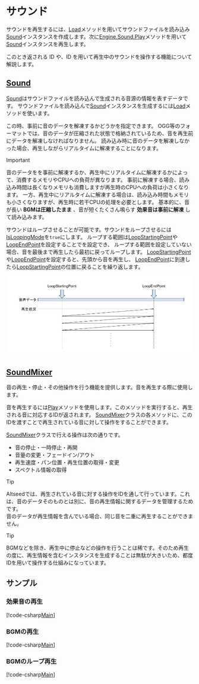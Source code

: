 # サウンド

サウンドを再生するには、[Load](xref:Altseed.Sound.Load(System.String,System.Boolean))メソッドを用いてサウンドファイルを読み込み[Sound](xref:Altseed.Sound)インスタンスを作成します。次に[Engine.Sound.Play](xref:Altseed.SoundMixer.Play(Altseed.Sound))メソッドを用いて[Sound](xref:Altseed.Sound)インスタンスを再生します。  

このとき返される ID や、ID を用いて再生中のサウンドを操作する機能について解説します。

## [Sound](xref:Altseed.Sound)

[Sound](xref:Altseed.Sound)はサウンドファイルを読み込んで生成される音源の情報を表すデータです。
サウンドファイルを読み込んで[Sound](xref:Altseed.Sound)インスタンスを生成するには[Load](xref:Altseed.Sound.Load(System.String,System.Boolean))メソッドを使います。  

この時、事前に音のデータを解凍するかどうかを指定できます。
OGG等のフォーマットでは、音のデータが圧縮された状態で格納されているため、音を再生前にデータを解凍しなければなりません。
読み込み時に音のデータを解凍しなかった場合、再生しながらリアルタイムに解凍することになります。

> [!IMPORTANT]
> 音のデータをを事前に解凍するか、再生中にリアルタイムに解凍するかによって、消費するメモリやCPUへの負荷が異なります。
> 事前に解凍する場合、読み込み時間は長くなりメモリも消費しますが再生時のCPUへの負荷は小さくなります。
> 一方、再生中にリアルタイムに解凍する場合は、読み込み時間もメモリも小さくなりますが、再生時に若干CPUの処理を必要とします。
> 基本的に、音が長い **BGMは圧縮したまま** 、音が短くたくさん鳴らす **効果音は事前に解凍** して読み込みます。

サウンドはループさせることが可能です。サウンドをループさせるには[IsLoopingMode](xref:Altseed.Sound.IsLoopingMode)を`true`にします。
ループする範囲は[LoopStartingPoint](xref:Altseed.Sound.LoopStartingPoint)や[LoopEndPoint](xref:Altseed.Sound.LoopEndPoint)を設定することでを設定でき、
ループする範囲を設定していない場合、音を最後まで再生したら最初に戻ってループします。
[LoopStartingPoint](xref:Altseed.Sound.LoopStartingPoint)や[LoopEndPoint](xref:Altseed.Sound.LoopEndPoint)を設定すると、先頭から音を再生し、
[LoopEndPoint](xref:Altseed.Sound.LoopEndPoint)に到達したら[LoopStartingPoint](xref:Altseed.Sound.LoopStartingPoint)の位置に戻ることを繰り返します。

![loop](loop.png)

## [SoundMixer](xref:Altseed.SoundMixer)

音の再生・停止・その他操作を行う機能を提供します。音を再生する際に使用します。

音を再生するには[Play](xref:Altseed.SoundMixer.Play(Altseed.Sound))メソッドを使用します。このメソッドを実行すると、再生される音に対応するIDが返されます。
[SoundMixer](xref:Altseed.SoundMixer)クラスの各メソッドに、このIDを渡すことで再生されている音に対して操作をすることができます。  

[SoundMixer](xref:Altseed.SoundMixer)クラスで行える操作は次の通りです。

- 音の停止・一時停止・再開
- 音量の変更・フェードイン/アウト
- 再生速度・パン位置・再生位置の取得・変更
- スペクトル情報の取得

> [!TIP]
> Altseedでは、再生されている音に対する操作をIDを通して行っています。これは、音のデータそのものとは別に、音の再生情報に関するデータを管理するためです。  
> 音のデータが再生情報を含んでいる場合、同じ音を二重に再生することができません。

> [!TIP]
> BGMなどを除き、再生中に停止などの操作を行うことは稀です。そのため再生の度に、再生情報を含むインスタンスを生成することは無駄が大きいため、都度IDを用いて操作する仕組みになっています。

## サンプル

### 効果音の再生

[!code-csharp[Main](../../Src/Samples/Sound/SE.cs)]

### BGMの再生

[!code-csharp[Main](../../Src/Samples/Sound/BGM.cs)]

### BGMのループ再生

[!code-csharp[Main](../../Src/Samples/Sound/LoopingBGM.cs)]